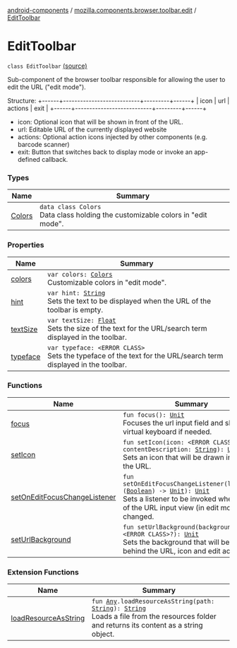 [android-components](../../index.md) / [mozilla.components.browser.toolbar.edit](../index.md) / [EditToolbar](./index.md)

# EditToolbar

`class EditToolbar` [(source)](https://github.com/mozilla-mobile/android-components/blob/master/components/browser/toolbar/src/main/java/mozilla/components/browser/toolbar/edit/EditToolbar.kt#L51)

Sub-component of the browser toolbar responsible for allowing the user to edit the URL ("edit mode").

Structure:
+------+---------------------------+---------+------+
| icon |           url             | actions | exit |
+------+---------------------------+---------+------+

* icon: Optional icon that will be shown in front of the URL.
* url: Editable URL of the currently displayed website
* actions: Optional action icons injected by other components (e.g. barcode scanner)
* exit: Button that switches back to display mode or invoke an app-defined callback.

### Types

| Name | Summary |
|---|---|
| [Colors](-colors/index.md) | `data class Colors`<br>Data class holding the customizable colors in "edit mode". |

### Properties

| Name | Summary |
|---|---|
| [colors](colors.md) | `var colors: `[`Colors`](-colors/index.md)<br>Customizable colors in "edit mode". |
| [hint](hint.md) | `var hint: `[`String`](https://kotlinlang.org/api/latest/jvm/stdlib/kotlin/-string/index.html)<br>Sets the text to be displayed when the URL of the toolbar is empty. |
| [textSize](text-size.md) | `var textSize: `[`Float`](https://kotlinlang.org/api/latest/jvm/stdlib/kotlin/-float/index.html)<br>Sets the size of the text for the URL/search term displayed in the toolbar. |
| [typeface](typeface.md) | `var typeface: <ERROR CLASS>`<br>Sets the typeface of the text for the URL/search term displayed in the toolbar. |

### Functions

| Name | Summary |
|---|---|
| [focus](focus.md) | `fun focus(): `[`Unit`](https://kotlinlang.org/api/latest/jvm/stdlib/kotlin/-unit/index.html)<br>Focuses the url input field and shows the virtual keyboard if needed. |
| [setIcon](set-icon.md) | `fun setIcon(icon: <ERROR CLASS>, contentDescription: `[`String`](https://kotlinlang.org/api/latest/jvm/stdlib/kotlin/-string/index.html)`): `[`Unit`](https://kotlinlang.org/api/latest/jvm/stdlib/kotlin/-unit/index.html)<br>Sets an icon that will be drawn in front of the URL. |
| [setOnEditFocusChangeListener](set-on-edit-focus-change-listener.md) | `fun setOnEditFocusChangeListener(listener: (`[`Boolean`](https://kotlinlang.org/api/latest/jvm/stdlib/kotlin/-boolean/index.html)`) -> `[`Unit`](https://kotlinlang.org/api/latest/jvm/stdlib/kotlin/-unit/index.html)`): `[`Unit`](https://kotlinlang.org/api/latest/jvm/stdlib/kotlin/-unit/index.html)<br>Sets a listener to be invoked when focus of the URL input view (in edit mode) changed. |
| [setUrlBackground](set-url-background.md) | `fun setUrlBackground(background: <ERROR CLASS>?): `[`Unit`](https://kotlinlang.org/api/latest/jvm/stdlib/kotlin/-unit/index.html)<br>Sets the background that will be drawn behind the URL, icon and edit actions. |

### Extension Functions

| Name | Summary |
|---|---|
| [loadResourceAsString](../../mozilla.components.support.test.file/kotlin.-any/load-resource-as-string.md) | `fun `[`Any`](https://kotlinlang.org/api/latest/jvm/stdlib/kotlin/-any/index.html)`.loadResourceAsString(path: `[`String`](https://kotlinlang.org/api/latest/jvm/stdlib/kotlin/-string/index.html)`): `[`String`](https://kotlinlang.org/api/latest/jvm/stdlib/kotlin/-string/index.html)<br>Loads a file from the resources folder and returns its content as a string object. |
